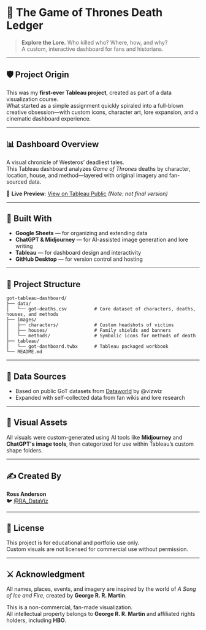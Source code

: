# 🐉 The Game of Thrones Death Ledger

> **Explore the Lore.** Who killed who? Where, how, and why?  
> A custom, interactive dashboard for fans and historians.

---

## 🛡️ Project Origin

This was my **first-ever Tableau project**, created as part of a data visualization course.  
What started as a simple assignment quickly spiraled into a full-blown creative obsession—with custom icons, character art, lore expansion, and a cinematic dashboard experience.

---

## 📊 Dashboard Overview

A visual chronicle of Westeros’ deadliest tales.  
This Tableau dashboard analyzes *Game of Thrones* deaths by character, location, house, and method—layered with original imagery and fan-sourced data.

📍 **Live Preview**: [View on Tableau Public](https://public.tableau.com/app/profile/ross.anderson3123/viz/MapOfDeath/MapofDeath3) *(Note: not final version)*

---

## 🔧 Built With

- **Google Sheets** — for organizing and extending data  
- **ChatGPT & Midjourney** — for AI-assisted image generation and lore writing  
- **Tableau** — for dashboard design and interactivity  
- **GitHub Desktop** — for version control and hosting  

---

## 📁 Project Structure

```
got-tableau-dashboard/
├── data/
│   └── got-deaths.csv          # Core dataset of characters, deaths, houses, and methods
├── images/
│   ├── characters/             # Custom headshots of victims
│   ├── houses/                 # Family shields and banners
│   └── methods/                # Symbolic icons for methods of death
├── tableau/
│   └── got-dashboard.twbx      # Tableau packaged workbook
└── README.md
```


---

## 🧙 Data Sources

- Based on public GoT datasets from [Dataworld](https://data.world/makeovermonday/2019w27) by @vizwiz  
- Expanded with self-collected data from fan wikis and lore research

---

## 🎨 Visual Assets

All visuals were custom-generated using AI tools like **Midjourney** and **ChatGPT's image tools**, then categorized for use within Tableau’s custom shape folders.

---

## ✍️ Created By

**Ross Anderson**  
🐦 [@RA_DataViz](https://x.com/RA_DataViz)

---

## 📜 License

This project is for educational and portfolio use only.  
Custom visuals are not licensed for commercial use without permission.

---

## ⚔️ Acknowledgment

All names, places, events, and imagery are inspired by the world of *A Song of Ice and Fire*, created by **George R. R. Martin**.

This is a non-commercial, fan-made visualization.  
All intellectual property belongs to **George R. R. Martin** and affiliated rights holders, including **HBO**.
